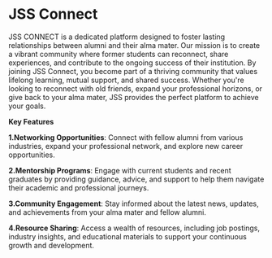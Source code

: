 # JSS Connect
JSS CONNECT is a dedicated platform designed to foster lasting relationships between alumni and their alma mater. Our mission is to create a vibrant community where former students can reconnect, share experiences, and contribute to the ongoing success of their institution.
By joining JSS Connect, you become part of a thriving community that values lifelong learning, mutual support, and shared success. Whether you're looking to reconnect with old friends, expand your professional horizons, or give back to your alma mater, JSS provides the perfect platform to achieve your goals.

**Key Features**

**1.Networking Opportunities**: Connect with fellow alumni from various industries, expand your professional network, and explore new career opportunities.

**2.Mentorship Programs**: Engage with current students and recent graduates by providing guidance, advice, and support to help them navigate their academic and professional journeys.

**3.Community Engagement**: Stay informed about the latest news, updates, and achievements from your alma mater and fellow alumni.

**4.Resource Sharing**: Access a wealth of resources, including job postings, industry insights, and educational materials to support your continuous growth and development.
